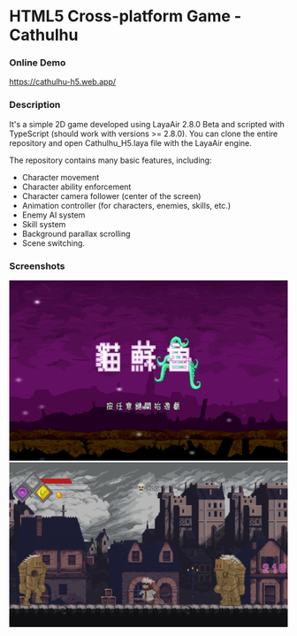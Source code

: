 # HTML5 Cross-platform Game - Cathulhu

### Online Demo
<https://cathulhu-h5.web.app/>
### Description
It's a simple 2D game developed using LayaAir 2.8.0 Beta and scripted with TypeScript (should work with versions >= 2.8.0). You can clone the entire repository and open Cathulhu_H5.laya file with the LayaAir engine.

The repository contains many basic features, including:

+ Character movement
+ Character ability enforcement
+ Character camera follower (center of the screen)
+ Animation controller (for characters, enemies, skills, etc.)
+ Enemy AI system
+ Skill system
+ Background parallax scrolling
+ Scene switching.

### Screenshots
![image](https://github.com/NeeeeT/Cathulhu_H5/blob/master/title.jpg)
![image](https://github.com/NeeeeT/Cathulhu_H5/blob/master/title2.png)
